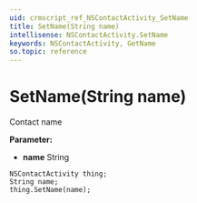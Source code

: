 ```yaml
---
uid: crmscript_ref_NSContactActivity_SetName
title: SetName(String name)
intellisense: NSContactActivity.SetName
keywords: NSContactActivity, GetName
so.topic: reference
---
```


# SetName(String name)

Contact name

**Parameter:** 
* **name** String

```crmscript
NSContactActivity thing;
String name;
thing.SetName(name);
```

